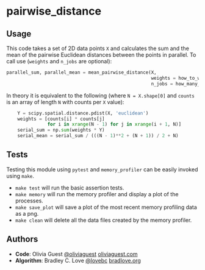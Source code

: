 # pairwise_distance

## Usage
This code takes a set of 2D data points ```X``` and calculates the sum and the mean of the pairwise Euclidean distances between the points in parallel. 
To call use (```weights``` and ```n_jobs``` are optional): 
``` python
parallel_sum, parallel_mean = mean_pairwise_distance(X,
                                                     weights = how_to_weight_each_X,
                                                     n_jobs = how_many_cores_to_use)
```

In theory it is equivalent to the following (where ```N = X.shape[0]``` and ```counts``` is an array of length ```N``` with counts per ```X``` value):
``` python
    Y = scipy.spatial.distance.pdist(X, 'euclidean')
    weights = [counts[i] * counts[j]
               for i in xrange(N - 1) for j in xrange(i + 1, N)]
    serial_sum = np.sum(weights * Y)
    serial_mean = serial_sum / (((N - 1)**2 + (N + 1)) / 2 + N)
```

## Tests
Testing this module using `pytest` and `memory_profiler` can be easily invoked using `make`.
* `make test` will run the basic assertion tests.
* `make memory` will run the memory profiler and display a plot of the processes.
* `make save_plot` will save a plot of the most recent memory profiling data as a png.
* `make clean` will delete all the data files created by the memory profiler.

## Authors
* __Code__: Olivia Guest [@oliviaguest](http://github.com/oliviaguest) [oliviaguest.com](http://oliviaguest.com)
* __Algorithm__: Bradley C. Love [@lovebc](http://github.com/lovebc) [bradlove.org](http://bradlove.org)
